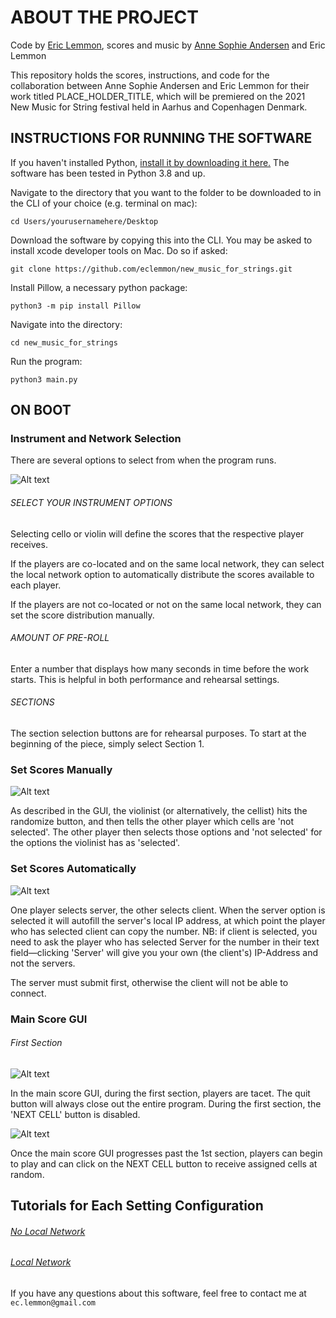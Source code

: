 # ABOUT THE PROJECT

Code by <a href=https://ericlemmon.net/>Eric Lemmon</a>, scores and music by <a href=https://www.annesophieandersen.com/>
Anne Sophie Andersen</a> and Eric Lemmon

This repository holds the scores, instructions, and code for the collaboration between Anne Sophie Andersen 
and Eric Lemmon for their work titled PLACE_HOLDER_TITLE, which will be premiered on the 2021 New Music for String festival
held in Aarhus and Copenhagen Denmark.

## INSTRUCTIONS FOR RUNNING THE SOFTWARE

If you haven't installed Python, 
<a href=https://www.python.org/downloads/>install it by downloading it here.</a>
The software has been tested in Python 3.8 and up.

Navigate to the directory that you want to the folder to be downloaded to in the
CLI of your choice (e.g. terminal on mac):

`cd Users/yourusernamehere/Desktop`

Download the software by copying this into the CLI. You may be asked to 
install xcode developer tools on Mac. Do so if asked:

`git clone https://github.com/eclemmon/new_music_for_strings.git`

Install Pillow, a necessary python package:

`python3 -m pip install Pillow`

Navigate into the directory:

`cd new_music_for_strings`

Run the program:

`python3 main.py`

## ON BOOT

### Instrument and Network Selection

There are several options to select from when the program runs.

![Alt text](readme_images/instrument_network_settings.png)

###### SELECT YOUR INSTRUMENT OPTIONS

Selecting cello or violin will define the scores that the respective player
receives.

If the players are co-located and on the same local network, they
can select the local network option to automatically distribute
the scores available to each player.

If the players are not co-located or not on the same local network,
they can set the score distribution manually.

###### AMOUNT OF PRE-ROLL

Enter a number that displays how many seconds in time before the work
starts. This is helpful in both performance and rehearsal settings.

###### SECTIONS

The section selection buttons are for rehearsal purposes. To start
at the beginning of the piece, simply select Section 1. 

### Set Scores Manually

![Alt text](readme_images/manual_score_selection.png)

As described in the GUI, the violinist (or alternatively, the cellist)
hits the randomize button, and then tells the other player which cells are 
'not selected'. The other player then selects those options and 'not
selected' for the options the violinist has as 'selected'.

### Set Scores Automatically

![Alt text](readme_images/automatic_score_selection.png)

One player selects server, the other selects client. When the server
option is selected it will autofill the server's local IP address,
at which point the player who has selected client can copy the
number. NB: if client is selected, you need to ask the player
who has selected Server for the number in their text field—clicking
'Server' will give you your own (the client's) IP-Address and 
not the servers.

The server must submit first, otherwise the client will not be able
to connect.

### Main Score GUI

###### First Section

![Alt text](readme_images/main_score_gui.png)

In the main score GUI, during the first section, players are tacet.
The quit button will always close out the entire program. During the
first section, the 'NEXT CELL' button is disabled. 

![Alt text](readme_images/main_score_gui_2.png)

Once the main score GUI progresses past the 1st section, players
can begin to play and can click on the NEXT CELL button to receive
assigned cells at random.

## Tutorials for Each Setting Configuration

###### <a href=https://youtu.be/SMe_E7PTY20>No Local Network</a>
###### <a href=https://youtu.be/Mm_J5_zRtwU>Local Network</a>



If you have any questions about this software, feel free to contact
me at `ec.lemmon@gmail.com`
